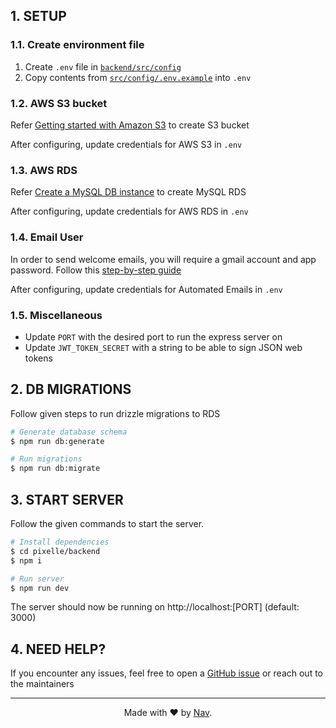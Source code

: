<!-- Setup -->

## 1. SETUP

### 1.1. Create environment file

1. Create `.env` file in [`backend/src/config`](./src/config/)
2. Copy contents from [`src/config/.env.example`](./src/config/.env.example) into `.env`
   <br />

### 1.2. AWS S3 bucket

Refer [Getting started with Amazon S3](https://docs.aws.amazon.com/AmazonS3/latest/userguide/GetStartedWithS3.html) to create S3 bucket

After configuring, update credentials for AWS S3 in `.env`

### 1.3. AWS RDS

Refer [Create a MySQL DB instance](https://docs.aws.amazon.com/AmazonRDS/latest/UserGuide/CHAP_GettingStarted.CreatingConnecting.MySQL.html#CHAP_GettingStarted.Creating.MySQL) to create MySQL RDS

After configuring, update credentials for AWS RDS in `.env`

### 1.4. Email User

In order to send welcome emails, you will require a gmail account and app password.
Follow this [step-by-step guide](https://medium.com/@pratik_shrestha/sending-emails-with-node-js-and-gmail-using-nodemailer-a-step-by-step-guide-29fa8fcc6ed6)

After configuring, update credentials for Automated Emails in `.env`

### 1.5. Miscellaneous

-   Update `PORT` with the desired port to run the express server on
-   Update `JWT_TOKEN_SECRET` with a string to be able to sign JSON web tokens

<!-- Run DB Migrations -->

## 2. DB MIGRATIONS

Follow given steps to run drizzle migrations to RDS

```bash
# Generate database schema
$ npm run db:generate

# Run migrations
$ npm run db:migrate
```

<!-- Start -->

## 3. START SERVER

Follow the given commands to start the server.

```bash
# Install dependencies
$ cd pixelle/backend
$ npm i

# Run server
$ npm run dev
```

The server should now be running on http://localhost:[PORT] (default: 3000)

<!-- Issues -->

## 4. NEED HELP?

If you encounter any issues, feel free to open a [GitHub issue](https://github.com/ArnavGuptaaa/pixelle/issues) or reach out to the maintainers

---

<div align="center">
    Made with ♥️ by 
    <a href="https://github.com/ArnavGuptaaa">Nav</a>.
</div>
